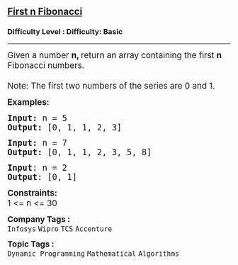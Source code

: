 <h2><a href="https://www.geeksforgeeks.org/problems/print-first-n-fibonacci-numbers1002/1?page=1&category=Mathematical&sortBy=submissions">First n Fibonacci</a></h2><h3>Difficulty Level : Difficulty: Basic</h3><hr><div class="problems_problem_content__Xm_eO"><p><span style="font-size: 14pt;">Given a number <strong>n, </strong>return an array containing the first <strong>n</strong> Fibonacci numbers.<br><span style="font-family: -apple-system, BlinkMacSystemFont, 'Segoe UI', Roboto, Oxygen, Ubuntu, Cantarell, 'Open Sans', 'Helvetica Neue', sans-serif;"><strong><br></strong>Note: The first two numbers of the series are 0 and 1.</span></span></p>
<p><span style="font-size: 14pt;"><strong>Examples:</strong></span></p>
<pre><span style="font-size: 14pt;"><strong>Input: </strong>n = 5
<strong>Output: </strong>[0, 1, 1, 2, 3]
</span></pre>
<pre><span style="font-size: 14pt;"><strong>Input: </strong>n = 7
<strong>Output: </strong>[0, 1, 1, 2, 3, 5, 8]</span></pre>
<pre><span style="font-size: 14pt;"><strong>Input</strong>: n = 2<br><strong>Output</strong>: [0, 1]</span></pre>
<p><span style="font-size: 14pt;"><strong>Constraints:</strong></span><br><span style="font-size: 14pt;">1 &lt;= n &lt;= 30</span></p></div><p><span style=font-size:18px><strong>Company Tags : </strong><br><code>Infosys</code>&nbsp;<code>Wipro</code>&nbsp;<code>TCS</code>&nbsp;<code>Accenture</code>&nbsp;<br><p><span style=font-size:18px><strong>Topic Tags : </strong><br><code>Dynamic Programming</code>&nbsp;<code>Mathematical</code>&nbsp;<code>Algorithms</code>&nbsp;